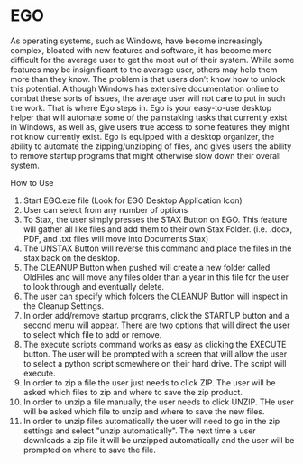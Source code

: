 # EGO

As operating systems, such as Windows, have become increasingly complex, bloated with new features and software, it has become more difficult for the average user to get the most out of their system. While some features may be insignificant to the average user, others may help them more than they know. The problem is that users don’t know how to unlock this potential. Although Windows has extensive documentation online to combat these sorts of issues, the average user will not care to put in such the work. That is where Ego steps in.
Ego is your easy-to-use desktop helper that will automate some of the painstaking tasks that currently exist in Windows, as well as, give users true access to some features they might not know currently exist. Ego is equipped with a desktop organizer, the ability to automate the zipping/unzipping of files, and gives users the ability to remove startup programs that might otherwise slow down their overall system. 

How to Use
1) Start EGO.exe file (Look for EGO Desktop Application Icon)
2) User can select from any number of options
3) To Stax, the user simply presses the STAX Button on EGO. 
	This feature will gather all like files and add them to their own Stax Folder.
	(i.e. .docx, PDF, and .txt files will move into Documents Stax)	
4) The UNSTAX Button will reverse this command and place the files in the stax back on the desktop.
5) The CLEANUP Button when pushed will create a new folder called OldFiles and will move any files older than a year in this file for the user to look through and eventually delete.
6) The user can specify which folders the CLEANUP Button will inspect in the Cleanup Settings.
7) In order add/remove startup programs, click the STARTUP button and a second menu will appear. There are two options that will direct the user to select which file to add or remove. 
8) The execute scripts command works as easy as clicking the EXECUTE button. The user will be prompted with a screen that will allow the user to select a python script somewhere on their hard drive. The script will execute.
9) In order to zip a file the user just needs to click ZIP. The user will be asked which files to zip and where to save the zip product.
10) In order to unzip a file manually, the user needs to click UNZIP. THe user will be asked which file to unzip and where to save the new files.
11) In order to unzip files automatically the user will need to go in the zip settings and select "unzip automatically". The next time a user downloads a zip file it will be unzipped automatically and the user will be prompted on where to save the file.
